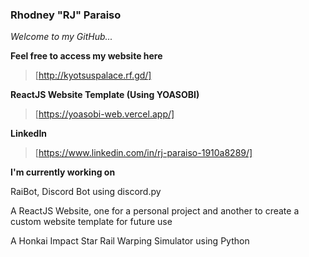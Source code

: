 ### Rhodney "RJ" Paraiso
*Welcome to my GitHub...*

__Feel free to access my website here__
> [http://kyotsuspalace.rf.gd/]

__ReactJS Website Template (Using YOASOBI)__
> [https://yoasobi-web.vercel.app/]

__LinkedIn__
> [https://www.linkedin.com/in/rj-paraiso-1910a8289/]

**I'm currently working on**

RaiBot, Discord Bot using discord.py

A ReactJS Website, one for a personal project and another to create a custom website template for future use

A Honkai Impact Star Rail Warping Simulator using Python

<!--
**ThisIs-RJP/thisis-rjp** is a ✨ _special_ ✨ repository because its `README.md` (this file) appears on your GitHub profile.

Here are some ideas to get you started:

- 🔭 I’m currently working on ...
- 🌱 I’m currently learning ...
- 👯 I’m looking to collaborate on ...
- 🤔 I’m looking for help with ...
- 💬 Ask me about ...
- 📫 How to reach me: ...
- 😄 Pronouns: ...
- ⚡ Fun fact: ...
-->
